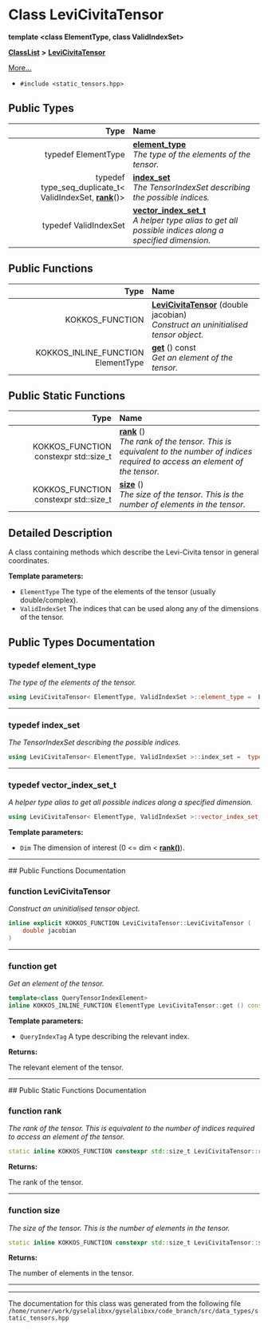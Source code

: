 

# Class LeviCivitaTensor

**template &lt;class ElementType, class ValidIndexSet&gt;**



[**ClassList**](annotated.md) **>** [**LeviCivitaTensor**](classLeviCivitaTensor.md)



[More...](#detailed-description)

* `#include <static_tensors.hpp>`

















## Public Types

| Type | Name |
| ---: | :--- |
| typedef ElementType | [**element\_type**](#typedef-element_type)  <br>_The type of the elements of the tensor._  |
| typedef type\_seq\_duplicate\_t&lt; ValidIndexSet, [**rank**](classLeviCivitaTensor.md#function-rank)()&gt; | [**index\_set**](#typedef-index_set)  <br>_The TensorIndexSet describing the possible indices._  |
| typedef ValidIndexSet | [**vector\_index\_set\_t**](#typedef-vector_index_set_t)  <br>_A helper type alias to get all possible indices along a specified dimension._  |




















## Public Functions

| Type | Name |
| ---: | :--- |
|  KOKKOS\_FUNCTION | [**LeviCivitaTensor**](#function-levicivitatensor) (double jacobian) <br>_Construct an uninitialised tensor object._  |
|  KOKKOS\_INLINE\_FUNCTION ElementType | [**get**](#function-get) () const<br>_Get an element of the tensor._  |


## Public Static Functions

| Type | Name |
| ---: | :--- |
|  KOKKOS\_FUNCTION constexpr std::size\_t | [**rank**](#function-rank) () <br>_The rank of the tensor. This is equivalent to the number of indices required to access an element of the tensor._  |
|  KOKKOS\_FUNCTION constexpr std::size\_t | [**size**](#function-size) () <br>_The size of the tensor. This is the number of elements in the tensor._  |


























## Detailed Description


A class containing methods which describe the Levi-Civita tensor in general coordinates. 

**Template parameters:**


* `ElementType` The type of the elements of the tensor (usually double/complex). 
* `ValidIndexSet` The indices that can be used along any of the dimensions of the tensor. 




    
## Public Types Documentation




### typedef element\_type 

_The type of the elements of the tensor._ 
```C++
using LeviCivitaTensor< ElementType, ValidIndexSet >::element_type =  ElementType;
```




<hr>



### typedef index\_set 

_The TensorIndexSet describing the possible indices._ 
```C++
using LeviCivitaTensor< ElementType, ValidIndexSet >::index_set =  type_seq_duplicate_t<ValidIndexSet, rank()>;
```




<hr>



### typedef vector\_index\_set\_t 

_A helper type alias to get all possible indices along a specified dimension._ 
```C++
using LeviCivitaTensor< ElementType, ValidIndexSet >::vector_index_set_t =  ValidIndexSet;
```





**Template parameters:**


* `Dim` The dimension of interest (0 &lt;= dim &lt; [**rank()**](classLeviCivitaTensor.md#function-rank)). 




        

<hr>
## Public Functions Documentation




### function LeviCivitaTensor 

_Construct an uninitialised tensor object._ 
```C++
inline explicit KOKKOS_FUNCTION LeviCivitaTensor::LeviCivitaTensor (
    double jacobian
) 
```




<hr>



### function get 

_Get an element of the tensor._ 
```C++
template<class QueryTensorIndexElement>
inline KOKKOS_INLINE_FUNCTION ElementType LeviCivitaTensor::get () const
```





**Template parameters:**


* `QueryIndexTag` A type describing the relevant index. 



**Returns:**

The relevant element of the tensor. 





        

<hr>
## Public Static Functions Documentation




### function rank 

_The rank of the tensor. This is equivalent to the number of indices required to access an element of the tensor._ 
```C++
static inline KOKKOS_FUNCTION constexpr std::size_t LeviCivitaTensor::rank () 
```





**Returns:**

The rank of the tensor. 





        

<hr>



### function size 

_The size of the tensor. This is the number of elements in the tensor._ 
```C++
static inline KOKKOS_FUNCTION constexpr std::size_t LeviCivitaTensor::size () 
```





**Returns:**

The number of elements in the tensor. 





        

<hr>

------------------------------
The documentation for this class was generated from the following file `/home/runner/work/gyselalibxx/gyselalibxx/code_branch/src/data_types/static_tensors.hpp`


